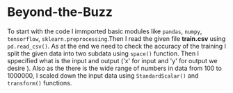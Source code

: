 # Beyond-the-Buzz
To start with the code I immported basic modules like `pandas`, `numpy`, `tensorflow`, `sklearn.preprocessing`.Then I read the given file __train.csv__ using `pd.read_csv()`. As at the end we need to check the accuracy of the training I split the given data into two subdata using `space()` function. Then I sppecified what is the input and output ('x' for input and 'y' for output we desire ). Also as the there is the wide range of numbers in data from 100 to 1000000, I scaled down the input data using `StandardScalar()` and `transform()` functions.
